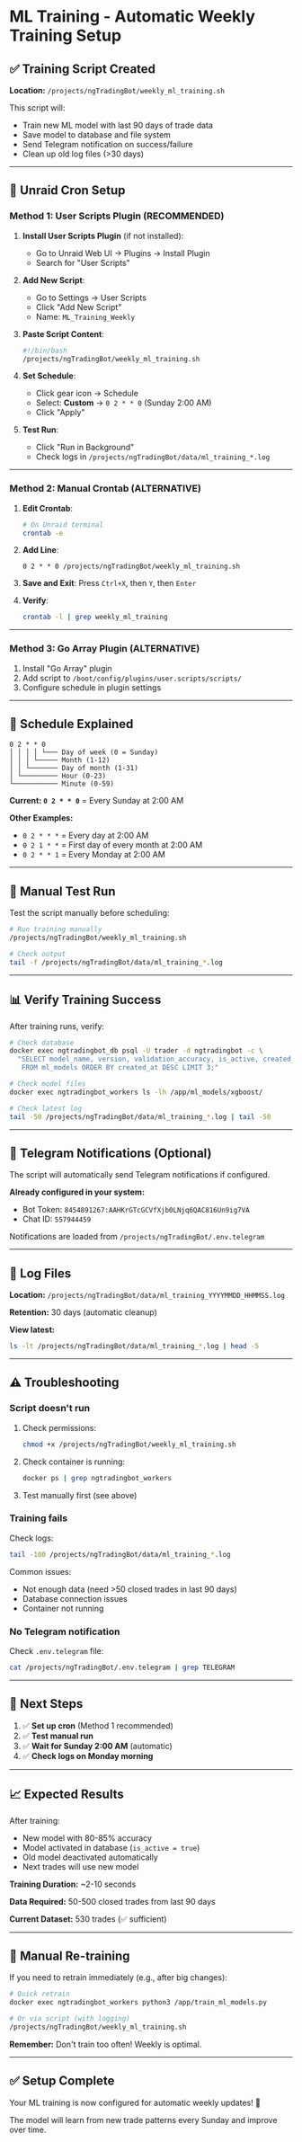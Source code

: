 # ML Training - Automatic Weekly Training Setup

## ✅ Training Script Created

**Location:** `/projects/ngTradingBot/weekly_ml_training.sh`

This script will:
- Train new ML model with last 90 days of trade data
- Save model to database and file system
- Send Telegram notification on success/failure
- Clean up old log files (>30 days)

---

## 🔧 Unraid Cron Setup

### Method 1: User Scripts Plugin (RECOMMENDED)

1. **Install User Scripts Plugin** (if not installed):
   - Go to Unraid Web UI → Plugins → Install Plugin
   - Search for "User Scripts"

2. **Add New Script**:
   - Go to Settings → User Scripts
   - Click "Add New Script"
   - Name: `ML_Training_Weekly`

3. **Paste Script Content**:
   ```bash
   #!/bin/bash
   /projects/ngTradingBot/weekly_ml_training.sh
   ```

4. **Set Schedule**:
   - Click gear icon → Schedule
   - Select: **Custom** → `0 2 * * 0` (Sunday 2:00 AM)
   - Click "Apply"

5. **Test Run**:
   - Click "Run in Background"
   - Check logs in `/projects/ngTradingBot/data/ml_training_*.log`

---

### Method 2: Manual Crontab (ALTERNATIVE)

1. **Edit Crontab**:
   ```bash
   # On Unraid terminal
   crontab -e
   ```

2. **Add Line**:
   ```
   0 2 * * 0 /projects/ngTradingBot/weekly_ml_training.sh
   ```

3. **Save and Exit**: Press `Ctrl+X`, then `Y`, then `Enter`

4. **Verify**:
   ```bash
   crontab -l | grep weekly_ml_training
   ```

---

### Method 3: Go Array Plugin (ALTERNATIVE)

1. Install "Go Array" plugin
2. Add script to `/boot/config/plugins/user.scripts/scripts/`
3. Configure schedule in plugin settings

---

## 📅 Schedule Explained

```
0 2 * * 0
│ │ │ │ └─── Day of week (0 = Sunday)
│ │ │ └───── Month (1-12)
│ │ └─────── Day of month (1-31)
│ └───────── Hour (0-23)
└─────────── Minute (0-59)
```

**Current: `0 2 * * 0`** = Every Sunday at 2:00 AM

**Other Examples:**
- `0 2 * * *` = Every day at 2:00 AM
- `0 2 1 * *` = First day of every month at 2:00 AM
- `0 2 * * 1` = Every Monday at 2:00 AM

---

## 🧪 Manual Test Run

Test the script manually before scheduling:

```bash
# Run training manually
/projects/ngTradingBot/weekly_ml_training.sh

# Check output
tail -f /projects/ngTradingBot/data/ml_training_*.log
```

---

## 📊 Verify Training Success

After training runs, verify:

```bash
# Check database
docker exec ngtradingbot_db psql -U trader -d ngtradingbot -c \
  "SELECT model_name, version, validation_accuracy, is_active, created_at
   FROM ml_models ORDER BY created_at DESC LIMIT 3;"

# Check model files
docker exec ngtradingbot_workers ls -lh /app/ml_models/xgboost/

# Check latest log
tail -50 /projects/ngTradingBot/data/ml_training_*.log | tail -50
```

---

## 📱 Telegram Notifications (Optional)

The script will automatically send Telegram notifications if configured.

**Already configured in your system:**
- Bot Token: `8454891267:AAHKrGTcGCVfXjb0LNjq6QAC816Un9ig7VA`
- Chat ID: `557944459`

Notifications are loaded from `/projects/ngTradingBot/.env.telegram`

---

## 📝 Log Files

**Location:** `/projects/ngTradingBot/data/ml_training_YYYYMMDD_HHMMSS.log`

**Retention:** 30 days (automatic cleanup)

**View latest:**
```bash
ls -lt /projects/ngTradingBot/data/ml_training_*.log | head -5
```

---

## ⚠️ Troubleshooting

### Script doesn't run

1. Check permissions:
   ```bash
   chmod +x /projects/ngTradingBot/weekly_ml_training.sh
   ```

2. Check container is running:
   ```bash
   docker ps | grep ngtradingbot_workers
   ```

3. Test manually first (see above)

### Training fails

Check logs:
```bash
tail -100 /projects/ngTradingBot/data/ml_training_*.log
```

Common issues:
- Not enough data (need >50 closed trades in last 90 days)
- Database connection issues
- Container not running

### No Telegram notification

Check `.env.telegram` file:
```bash
cat /projects/ngTradingBot/.env.telegram | grep TELEGRAM
```

---

## 🎯 Next Steps

1. ✅ **Set up cron** (Method 1 recommended)
2. ✅ **Test manual run**
3. ✅ **Wait for Sunday 2:00 AM** (automatic)
4. ✅ **Check logs on Monday morning**

---

## 📈 Expected Results

After training:
- New model with 80-85% accuracy
- Model activated in database (`is_active = true`)
- Old model deactivated automatically
- Next trades will use new model

**Training Duration:** ~2-10 seconds

**Data Required:** 50-500 closed trades from last 90 days

**Current Dataset:** 530 trades (✅ sufficient)

---

## 🔄 Manual Re-training

If you need to retrain immediately (e.g., after big changes):

```bash
# Quick retrain
docker exec ngtradingbot_workers python3 /app/train_ml_models.py

# Or via script (with logging)
/projects/ngTradingBot/weekly_ml_training.sh
```

**Remember:** Don't train too often! Weekly is optimal.

---

## ✅ Setup Complete

Your ML training is now configured for automatic weekly updates! 🎉

The model will learn from new trade patterns every Sunday and improve over time.
